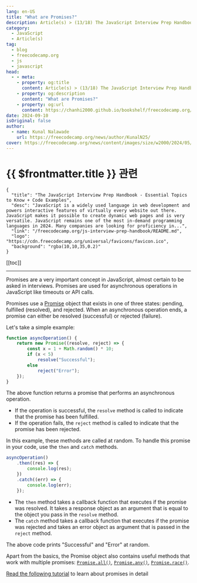 ```yaml
---
lang: en-US
title: "What are Promises?"
description: Article(s) > (13/18) The JavaScript Interview Prep Handbook - Essential Topics to Know + Code Examples
category: 
  - JavaScript
  - Article(s)
tag: 
  - blog
  - freecodecamp.org
  - js
  - javascript
head:
  - - meta:
    - property: og:title
      content: Article(s) > (13/18) The JavaScript Interview Prep Handbook - Essential Topics to Know + Code Examples
    - property: og:description
      content: "What are Promises?"
    - property: og:url
      content: https://chanhi2000.github.io/bookshelf/freecodecamp.org/js-interview-prep-handbook/what-are-promises.html
date: 2024-09-10
isOriginal: false
author:
  - name: Kunal Nalawade
    url: https://freecodecamp.org/news/author/KunalN25/
cover: https://freecodecamp.org/news/content/images/size/w2000/2024/05/JavaScript-Interview-Prep-Cover.png
---
```


# {{ $frontmatter.title }} 관련

```component VPCard
{
  "title": "The JavaScript Interview Prep Handbook - Essential Topics to Know + Code Examples",
  "desc": "JavaScript is a widely used language in web development and powers interactive features of virtually every website out there. JavaScript makes it possible to create dynamic web pages and is very versatile. JavaScript remains one of the most in-demand programming languages in 2024. Many companies are looking for proficiency in...",
  "link": "/freecodecamp.org/js-interview-prep-handbook/README.md",
  "logo": "https://cdn.freecodecamp.org/universal/favicons/favicon.ico",
  "background": "rgba(10,10,35,0.2)"
}
```

[[toc]]

---

<SiteInfo
  name="The JavaScript Interview Prep Handbook - Essential Topics to Know + Code Examples"
  desc="JavaScript is a widely used language in web development and powers interactive features of virtually every website out there. JavaScript makes it possible to create dynamic web pages and is very versatile. JavaScript remains one of the most in-demand programming languages in 2024. Many companies are looking for proficiency in..."
  url="https://freecodecamp.org/news/js-interview-prep-handbook#heading-what-are-promises"
  logo="https://cdn.freecodecamp.org/universal/favicons/favicon.ico"
  preview="https://freecodecamp.org/news/content/images/size/w2000/2024/05/JavaScript-Interview-Prep-Cover.png"/>

Promises are a very important concept in JavaScript, almost certain to be asked in interviews. Promises are used for asynchronous operations in JavaScript like timeouts or API calls.

Promises use a [<VPIcon icon="fa-brands fa-firefox"/>Promise](https://developer.mozilla.org/en-US/docs/Web/JavaScript/Reference/Global_Objects/Promise) object that exists in one of three states: pending, fulfilled (resolved), and rejected. When an asynchronous operation ends, a promise can either be resolved (successful) or rejected (failure).

Let's take a simple example:

```js
function asyncOperation() {
    return new Promise((resolve, reject) => {
        const x = 1 + Math.random() * 10;
        if (x < 5) 
            resolve("Successful");
        else 
            reject("Error");
    });
}
```

The above function returns a promise that performs an asynchronous operation.

- If the operation is successful, the `resolve` method is called to indicate that the promise has been fulfilled.
- If the operation fails, the `reject` method is called to indicate that the promise has been rejected.

In this example, these methods are called at random. To handle this promise in your code, use the `then` and `catch` methods.

```js
asyncOperation()
    .then((res) => {
        console.log(res);
    })
    .catch((err) => {
        console.log(err);
    });
```

- The `then` method takes a callback function that executes if the promise was resolved. It takes a response object as an argument that is equal to the object you pass in the `resolve` method.
- The `catch` method takes a callback function that executes if the promise was rejected and takes an error object as argument that is passed in the `reject` method.

The above code prints "Successful" and "Error" at random.

Apart from the basics, the Promise object also contains useful methods that work with multiple promises: [<VPIcon icon="fa-brands fa-firefox"/>`Promise.all()`](https://developer.mozilla.org/en-US/docs/Web/JavaScript/Reference/Global_Objects/Promise/all), [<VPIcon icon="fa-brands fa-firefox"/>`Promise.any()`](https://developer.mozilla.org/en-US/docs/Web/JavaScript/Reference/Global_Objects/Promise/any), [<VPIcon icon="fa-brands fa-firefox"/>`Promise.race()`](https://developer.mozilla.org/en-US/docs/Web/JavaScript/Reference/Global_Objects/Promise/race).

[Read the following tutorial](/freecodecamp.org/javascript-promise-tutorial-how-to-resolve-or-reject-promises-in-js.md) to learn about promises in detail
